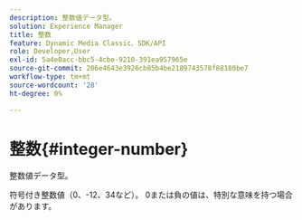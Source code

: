 ```yaml
---
description: 整数値データ型。
solution: Experience Manager
title: 整数
feature: Dynamic Media Classic、SDK/API
role: Developer,User
exl-id: 5a4e0acc-bbc5-4cbe-9210-391ea957965e
source-git-commit: 206e4643e3926cb85b4be2189743578f88180be7
workflow-type: tm+mt
source-wordcount: '28'
ht-degree: 0%

---
```


# 整数{#integer-number}

整数値データ型。

符号付き整数値（0、-12、34など）。 0または負の値は、特別な意味を持つ場合があります。
